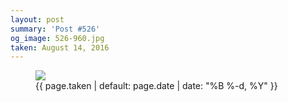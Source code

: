 ```yaml
---
layout: post
summary: 'Post #526'
og_image: 526-960.jpg
taken: August 14, 2016
---
```


<figure class="post">
<img sizes="(min-width: 700px) 50vw, calc(100vw - 2rem)" src="{{ site.assets_url }}/526-480.jpg" srcset="{{ site.assets_url }}/526-240.jpg 240w, {{ site.assets_url }}/526-480.jpg 480w, {{ site.assets_url }}/526-720.jpg 720w, {{ site.assets_url }}/526-960.jpg 960w"/>
<figcaption>
<time>{{ page.taken | default: page.date | date: "%B %-d, %Y" }}</time>
</figcaption>
</figure>
